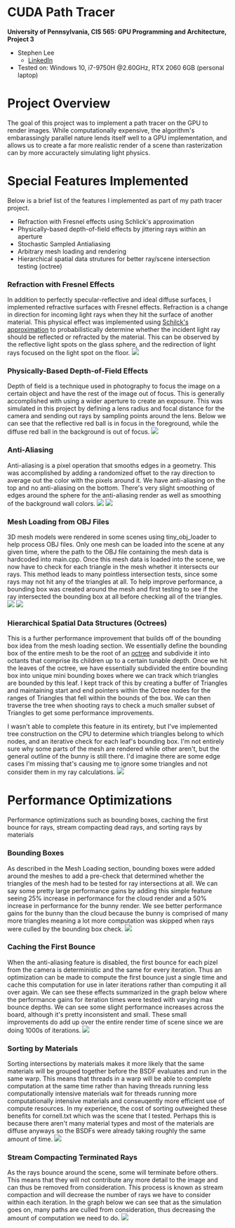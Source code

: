 CUDA Path Tracer
================

**University of Pennsylvania, CIS 565: GPU Programming and Architecture, Project 3**

* Stephen Lee
  * [LinkedIn](https://www.linkedin.com/in/stephen-lee-bb5a40163/)
* Tested on: Windows 10, i7-9750H @2.60GHz, RTX 2060 6GB (personal laptop)

#  Project Overview

The goal of this project was to implement a path tracer on the GPU to render images. While computationally expensive, the algorithm's embarassingly parallel nature lends itself well to a GPU implementation, and allows us to create a far more realistic render of a scene than rasterization can by more accuractely simulating light physics.

# Special Features Implemented
Below is a brief list of the features I implemented as part of my path tracer project.
* Refraction with Fresnel effects using Schlick's approximation
* Physically-based depth-of-field effects by jittering rays within an aperture
* Stochastic Sampled Antialiasing
* Arbitrary mesh loading and rendering
* Hierarchical spatial data strutures for better ray/scene intersection testing (octree)

### Refraction with Fresnel Effects
In addition to perfectly specular-reflective and ideal diffuse surfaces, I implemented refractive surfaces with Fresnel effects. Refraction is a change in direction for incoming light rays when they hit the surface of another material. This physical effect was implemented using [Schilck's approximation](https://en.wikipedia.org/wiki/Schlick's_approximation) to probabilistically determine whether the incident light ray should be reflected or refracted by the material. This can be observed by the reflective light spots on the glass sphere, and the redirection of light rays focused on the light spot on the floor.
<img src="img/refraction.PNG">

### Physically-Based Depth-of-Field Effects
Depth of field is a technique used in photography to focus the image on a certain object and have the rest of the image out of focus. This is generally accomplished with using a wider aperture to create an exposure. This was simulated in this project by defining a lens radius and focal distance for the camera and sending out rays by sampling points around the lens. Below we can see that the reflective red ball is in focus in the foreground, while the diffuse red ball in the background is out of focus.
<img src="img/depthOfField.PNG">

### Anti-Aliasing
Anti-aliasing is a pixel operation that smooths edges in a geometry. This was accomplished by adding a randomized offset to the ray direction to average out the color with the pixels around it. We have anti-aliasing on the top and no anti-aliasing on the bottom. There's very slight smoothing of edges around the sphere for the anti-aliasing render as well as smoothing of the background wall colors.
<img src="img/AAZoom.PNG">
<img src="img/noAAZoom.PNG">

### Mesh Loading from OBJ Files
3D mesh models were rendered in some scenes using tiny_obj_loader to help process OBJ files. Only one mesh can be loaded into the scene at any given time, where the path to the OBJ file containing the mesh data is hardcoded into main.cpp. Once this mesh data is loaded into the scene, we now have to check for each triangle in the mesh whether it intersects our rays. This method leads to many pointless intersection tests, since some rays may not hit any of the triangles at all. To help improve performance, a bounding box was created around the mesh and first testing to see if the ray intersected the bounding box at all before checking all of the triangles.
<img src="img/bunny.PNG">
<img src="img/cloud.PNG">

### Hierarchical Spatial Data Structures (Octrees)
This is a further performance improvement that builds off of the bounding box idea from the mesh loading section. We essentially define the bounding box of the entire mesh to be the root of an [octree](https://en.wikipedia.org/wiki/Octree) and subdivide it into octants that comprise its children up to a certain tunable depth. Once we hit the leaves of the octree, we have essentially subdivided the entire bounding box into unique mini bounding boxes where we can track which triangles are bounded by this leaf. I kept track of this by creating a buffer of Triangles and maintaining start and end pointers within the Octree nodes for the ranges of Triangles that fell within the bounds of the box. We can then traverse the tree when shooting rays to check a much smaller subset of Triangles to get some performance improvements.

I wasn't able to complete this feature in its entirety, but I've implemented tree construction on the CPU to determine which triangles belong to which nodes, and an iterative check for each leaf's bounding box. I'm not entirely sure why some parts of the mesh are rendered while other aren't, but the general outline of the bunny is still there. I'd imagine there are some edge cases I'm missing that's causing me to ignore some triangles and not consider them in my ray calculations.
<img src="img/octree.PNG">

# Performance Optimizations
Performance optimizations such as bounding boxes, caching the first bounce for rays, stream compacting dead rays, and sorting rays by materials

### Bounding Boxes
As described in the Mesh Loading section, bounding boxes were added around the meshes to add a pre-check that determined whether the triangles of the mesh had to be tested for ray intersections at all. We can say some pretty large performance gains by adding this simple feature seeing 25% increase in performance for the cloud render and a 50% increase in performance for the bunny render. We see better performance gains for the bunny than the cloud because the bunny is comprised of many more triangles meaning a lot more computation was skipped when rays were culled by the bounding box check.
<img src="img/boundingBox.PNG">

### Caching the First Bounce
When the anti-aliasing feature is disabled, the first bounce for each pizel from the camera is deterministic and the same for every iteration. Thus an optimization can be made to compute the first bounce just a single time and cache this computation for use in later iterations rather than computing it all over again. We can see these effects summarized in the graph below where the performance gains for iteration times were tested with varying max bounce depths. We can see some slight performance increases across the board, although it's pretty inconsistent and small. These small improvements do add up over the entire render time of scene since we are doing 1000s of iterations.
<img src="img/caching.PNG">

### Sorting by Materials
Sorting intersections by materials makes it more likely that the same materials will be grouped together before the BSDF evaluates and run in the same warp. This means that threads in a warp will be able to complete computation at the same time rather than having threads running less computationally intensive materials wait for threads running more computationally intensive materials and conseuqently more efficient use of compute resources. In my experience, the cost of sorting outweighed these benefits for cornell.txt which was the scene that I tested. Perhaps this is because there aren't many material types and most of the materials are diffuse anyways so the BSDFs were already taking roughly the same amount of time.
<img src="img/sorted.PNG">

### Stream Compacting Terminated Rays
As the rays bounce around the scene, some will terminate before others. This means that they will not contribute any more detail to the image and can thus be removed from consideration. This process is known as stream compaction and will decrease the number of rays we have to consider within each iteration. In the graph below we can see that as the simulation goes on, many paths are culled from consideration, thus decreasing the amount of computation we need to do.
<img src="img/streamCompaction.PNG">

